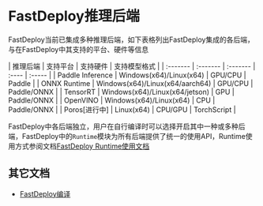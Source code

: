 # FastDeploy推理后端

FastDeploy当前已集成多种推理后端，如下表格列出FastDeploy集成的各后端，与在FastDeploy中其支持的平台、硬件等信息

| 推理后端 | 支持平台 | 支持硬件 | 支持模型格式 |
| :------- | :------- | :------- | :---- | :----- |
| Paddle Inference | Windows(x64)/Linux(x64) | GPU/CPU | Paddle |
| ONNX Runtime | Windows(x64)/Linux(x64/aarch64) | GPU/CPU | Paddle/ONNX |
| TensorRT | Windows(x64)/Linux(x64/jetson) | GPU | Paddle/ONNX |
| OpenVINO | Windows(x64)/Linux(x64) | CPU | Paddle/ONNX |
| Poros[进行中] | Linux(x64) | CPU/GPU | TorchScript |

FastDeploy中各后端独立，用户在自行编译时可以选择开启其中一种或多种后端，FastDeploy中的`Runtime`模块为所有后端提供了统一的使用API，Runtime使用方式参阅文档[FastDeploy Runtime使用文档](usage.md)


## 其它文档

- [FastDeploy编译](../compile)
